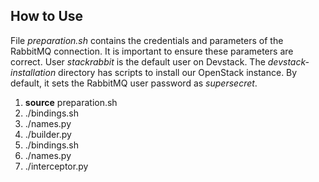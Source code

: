 ## How to Use

File *preparation.sh* contains the credentials and parameters of the RabbitMQ connection. It is important to ensure these parameters are correct.
User *stackrabbit* is the default user on Devstack. The *devstack-installation* directory has scripts to install our OpenStack instance. By default, it sets the RabbitMQ user password as *supersecret*.

1. **source** preparation.sh
2. ./bindings.sh
3. ./names.py
4. ./builder.py
5. ./bindings.sh
6. ./names.py
7. ./interceptor.py